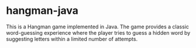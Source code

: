 # hangman-java

This is a Hangman game implemented in Java. The game provides a classic word-guessing experience where the player tries to guess a hidden word by suggesting letters within a limited number of attempts.
